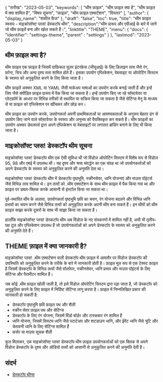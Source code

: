 {
"तारीख": "2023-05-03",
  "keywords": [
"थीम फ़ाइल",
"थीम फ़ाइल क्या है",
"थीम फ़ाइल में क्या शामिल है",
"विषय सूचना",
"फ़ाइल",
"थीम फ़ाइल एक्सटेंशन",
"विस्तार"
],
  "author": {
"display_name": "शकील फ़ैज़"
},
"draft": "false",
"toc": true,
"title": "थीम फ़ाइल स्वरूप - माइक्रोसॉफ्ट प्लस! डेस्कटॉप थीम",
  "description":"थीम प्रारूप और एपीआई के बारे में जानें जो थीम फ़ाइलें बना और खोल सकते हैं।",
"linktitle": "THEME",
  "menu": {
    "docs": {
      "identifier": "settings-theme",
"parent" : "settings"
}
},
"lastmod": "2023-05-03"
}

## थीम फ़ाइल क्या है?

थीम फ़ाइल एक फ़ाइल है जिसमें ग्राफ़िकल यूज़र इंटरफ़ेस (जीयूआई) के लिए डिज़ाइन तत्व जैसे रंग, फ़ॉन्ट, चित्र और अन्य दृश्य तत्व शामिल होते हैं। इसका उपयोग एप्लिकेशन, वेबसाइट या ऑपरेटिंग सिस्टम के स्वरूप को अनुकूलित करने के लिए किया जाता है।

थीम फ़ाइलें अक्सर XML या YAML जैसी मार्कअप भाषाओं का उपयोग करके बनाई जाती हैं और इन्हें ज़िप जैसे संपीड़ित फ़ाइल प्रारूप में पैक किया जा सकता है। इन्हें उपयोग किए जा रहे सॉफ़्टवेयर या प्लेटफ़ॉर्म के आधार पर विभिन्न तरीकों से स्थापित या सक्रिय किया जा सकता है जैसे सेटिंग्स मेनू के माध्यम से या फ़ाइल को एप्लिकेशन पर खींचकर और छोड़ कर।

थीम फ़ाइल का उपयोग करके, उपयोगकर्ता अपनी प्राथमिकताओं या आवश्यकताओं के अनुरूप बेहतर ढंग से उपयोग किए जाने वाले सॉफ़्टवेयर के स्वरूप और अनुभव को वैयक्तिकृत कर सकते हैं। थीम फ़ाइलों का उपयोग अक्सर डेवलपर्स द्वारा अपने एप्लिकेशन या वेबसाइटों पर लगातार ब्रांडिंग बनाने के लिए भी किया जाता है।

## माइक्रोसॉफ्ट प्लस! डेस्कटॉप थीम सूचना

माइक्रोसॉफ्ट प्लस! डेस्कटॉप थीम एक ऐसी सुविधा थी जो विंडोज़ ऑपरेटिंग सिस्टम में विशेष रूप से विंडोज़ 95, 98 और एमई में उपलब्ध थी। यह दृश्य और श्रव्य संवर्द्धन का एक संग्रह था जो उपयोगकर्ताओं को अपने डेस्कटॉप के स्वरूप को अनुकूलित करने की अनुमति देता था।

माइक्रोसॉफ्ट प्लस! डेस्कटॉप थीम में डेस्कटॉप पृष्ठभूमि, स्क्रीनसेवर, ध्वनि योजनाएं और माउस पॉइंटर्स जैसे विभिन्न तत्व शामिल थे। इन तत्वों को .थीम एक्सटेंशन के साथ थीम फ़ाइल में पैक किया गया था और फ़ाइल पर डबल-क्लिक करके आसानी से इंस्टॉल किया जा सकता था।

पूर्व-स्थापित थीम के अलावा, उपयोगकर्ता पृष्ठभूमि छवि का चयन, रंग योजना बदलने और विभिन्न ध्वनि प्रभावों का चयन करने जैसे विभिन्न तत्वों को अनुकूलित करके अपनी थीम बना सकते हैं। इन थीमों को थीम फ़ाइल साझा करके दूसरों के साथ भी साझा किया जा सकता है।

हालाँकि माइक्रोसॉफ्ट प्लस! डेस्कटॉप थीम अब विंडोज़ के नए संस्करणों में शामिल नहीं है, अभी भी तृतीय-पक्ष टूल और एप्लिकेशन उपलब्ध हैं जो उपयोगकर्ताओं को अपने डेस्कटॉप के स्वरूप को अनुकूलित करने की अनुमति देते हैं।

## THEME फ़ाइल में क्या जानकारी है?

माइक्रोसॉफ्ट प्लस! .थीम एक्सटेंशन वाली डेस्कटॉप थीम फ़ाइल में आमतौर पर विंडोज डेस्कटॉप की उपस्थिति को अनुकूलित करने के तरीके के बारे में जानकारी होती है। फ़ाइल मूल रूप से एक टेक्स्ट फ़ाइल है जिसमें डेस्कटॉप के विभिन्न तत्वों जैसे वॉलपेपर, स्क्रीनसेवर, ध्वनि प्रभाव और माउस पॉइंटर्स के लिए सेटिंग्स और पैरामीटर शामिल हैं।

जब कोई .थीम फ़ाइल खोली जाती है, तो इसे विंडोज़ ऑपरेटिंग सिस्टम द्वारा पढ़ा जाता है, जो डेस्कटॉप को अनुकूलित करने के लिए फ़ाइल में निर्दिष्ट सेटिंग्स लागू करता है। फ़ाइल में निम्नलिखित प्रकार की जानकारी हो सकती है:

- डेस्कटॉप पृष्ठभूमि छवि फ़ाइल पथ और शैली
- स्क्रीन सेवर फ़ाइल पथ और सेटिंग्स
- डेस्कटॉप के लिए रंग योजना, जिसमें विंडो बॉर्डर और टास्कबार रंग शामिल हैं
- ध्वनि योजना, जिसमें सिस्टम ध्वनि जैसे स्टार्टअप और शटडाउन ध्वनि, और ईवेंट ध्वनि जैसे त्रुटि और चेतावनी ध्वनि के लिए सेटिंग्स शामिल हैं
- कर्सर या माउस सूचक शैली

कुल मिलाकर, एक माइक्रोसॉफ्ट प्लस! डेस्कटॉप थीम फ़ाइल उपयोगकर्ताओं को एक क्लिक से अपने विंडोज डेस्कटॉप के दृश्य और ऑडियो तत्वों को आसानी से अनुकूलित करने की अनुमति देती है।

## संदर्भ
* [डेस्कटॉप थीम्स](https://support.microsoft.com/en-us/windows/desktop-themes-94880287-6046-1d35-6d2f-35dee759701e)

